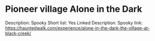 # Pioneer village Alone in the Dark

Description: Spooky
Short list: Yes
Linked Description: Spooky
link: https://hauntedwalk.com/experience/alone-in-the-dark-the-village-at-black-creek/
